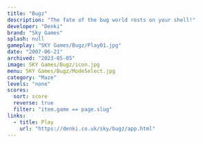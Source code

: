 ```yaml
---
title: "Bugz"
description: "The fate of the bug world rests on your shell!"
developer: "Denki"
brand: "Sky Games"
splash: null
gameplay: "SKY Games/Bugz/Play01.jpg"
date: "2007-06-21"
archived: "2023-05-05"
image: SKY Games/Bugz/icon.jpg
menu: SKY Games/Bugz/ModeSelect.jpg
category: "Maze"
levels: "none"
scores:
  sort: score
  reverse: true
  filter: "item.game == page.slug"
links:
  - title: Play
    url: "https://denki.co.uk/sky/bugz/app.html"
---
```


